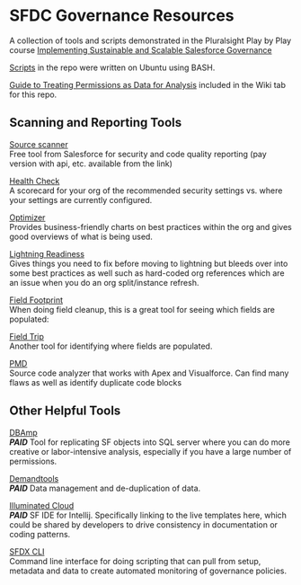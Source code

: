 # SFDC Governance Resources
A collection of tools and scripts demonstrated in the Pluralsight Play by Play course [Implementing Sustainable and Scalable Salesforce Governance](http://www.pluralsight.com/courses/play-by-play-implementing-sustainable-scalable-salesforce-governance)  

[Scripts](https://github.com/watkinspatrick/sfdcgovernance/tree/master/demoscripts) in the repo were written on Ubuntu using BASH.  

[Guide to Treating Permissions as Data for Analysis](https://github.com/watkinspatrick/sfdcgovernance/wiki/Treating-Permissions-as-Data-for-Analysis) included in the Wiki tab for this repo.

## Scanning and Reporting Tools
[Source scanner](https://security.secure.force.com/security/tools/forcecom/scanner)  
Free tool from Salesforce for security and code quality reporting (pay version with api, etc. available from the link)

[Health Check](https://login.salesforce.com/_ui/security/dashboard/aura/SecurityDashboardAuraContainer?retURL=%2Fui%2F)  
A scorecard for your org of the recommended security settings vs. where your settings are currently configured.

[Optimizer](https://login.salesforce.com/ui/setup/optimizer/OptimizerSetupPage?setupid=SalesforceOptimizer&retURL=%2Fui%2Fsetup%2FSetup%3Fsetupid%3DMonitoring)  
Provides business-friendly charts on best practices within the org and gives good overviews of what is being used.

[Lightning Readiness](https://login.salesforce.com/ui/setup/lightning/Enable)  
Gives things you need to fix before moving to lightning but bleeds over into some best practices as well such as hard-coded org references which are an issue when you do an org split/instance refresh.

[Field Footprint](https://appexchange.salesforce.com/listingDetail?listingId=a0N3A00000EShrRUAT)  
When doing field cleanup, this is a great tool for seeing which fields are populated:

[Field Trip](https://appexchange.salesforce.com/appxListingDetail?listingId=a0N30000003HSXEEA4)  
Another tool for identifying where fields are populated. 

[PMD](https://github.com/pmd/pmd)  
Source code analyzer that works with Apex and Visualforce. Can find many flaws as well as identify duplicate code blocks

## Other Helpful Tools
[DBAmp](http://www.forceamp.com/)  
***PAID*** Tool for replicating SF objects into SQL server where you can do more creative or labor-intensive analysis, especially if you have a large number of permissions.

[Demandtools](https://www.validity.com/product-demand/)  
***PAID*** Data management and de-duplication of data.

[Illuminated Cloud](http://www.illuminatedcloud.com/home/completion/livetemplates)  
***PAID*** SF IDE for Intellij.  Specifically linking to the live templates here, which could be shared by developers to drive consistency in documentation or coding patterns.

[SFDX CLI](https://developer.salesforce.com/tools/sfdxcli)  
Command line interface for doing scripting that can pull from setup, metadata and data to create automated monitoring of governance policies.
